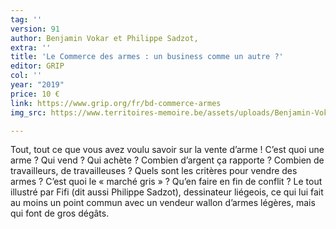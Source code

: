 ```yaml
---
tag: ''
version: 91
author: Benjamin Vokar et Philippe Sadzot,
extra: ''
title: 'Le Commerce des armes : un business comme un autre ?'
editor: GRIP
col: ''
year: "2019"
price: 10 €
link: https://www.grip.org/fr/bd-commerce-armes
img_src: https://www.territoires-memoire.be/assets/uploads/Benjamin-Vokar-Le-Commerce-des-armes.jpg

---
```

Tout, tout ce que vous avez voulu savoir sur la vente d’arme ! C’est quoi une arme ? Qui vend ? Qui achète ? Combien d’argent ça rapporte ? Combien de travailleurs, de travailleuses ? Quels sont les critères pour vendre des armes ? C’est quoi le « marché gris » ? Qu’en faire en fin de conflit ? Le tout illustré par Fifi (dit aussi Philippe Sadzot), dessinateur liégeois, ce qui lui fait au moins un point commun avec un vendeur wallon d’armes légères, mais qui font de gros dégâts.
